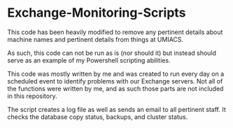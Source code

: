 # Exchange-Monitoring-Scripts

This code has been heavily modified to remove any pertinent details about machine names and pertinent details from things at UMIACS.

As such, this code can not be run as is (nor should it) but instead should serve as an example of my Powershell scripting abilities. 

This code was mostly written by me and was created to run every day on a scheduled event to identify problems with our Exchange servers. Not all of the functions were written by me, and as such those parts are not included in this repository. 

The script creates a log file as well as sends an email to all pertinent staff. It checks the database copy status, backups, and cluster status. 
